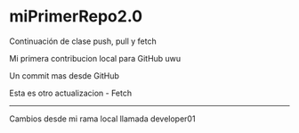 # miPrimerRepo2.0
Continuación de clase push, pull y fetch

Mi primera contribucion local para GitHub uwu

Un commit mas desde GitHub

Esta es otro actualizacion - Fetch

---------------------------------------------
Cambios desde mi rama local llamada developer01